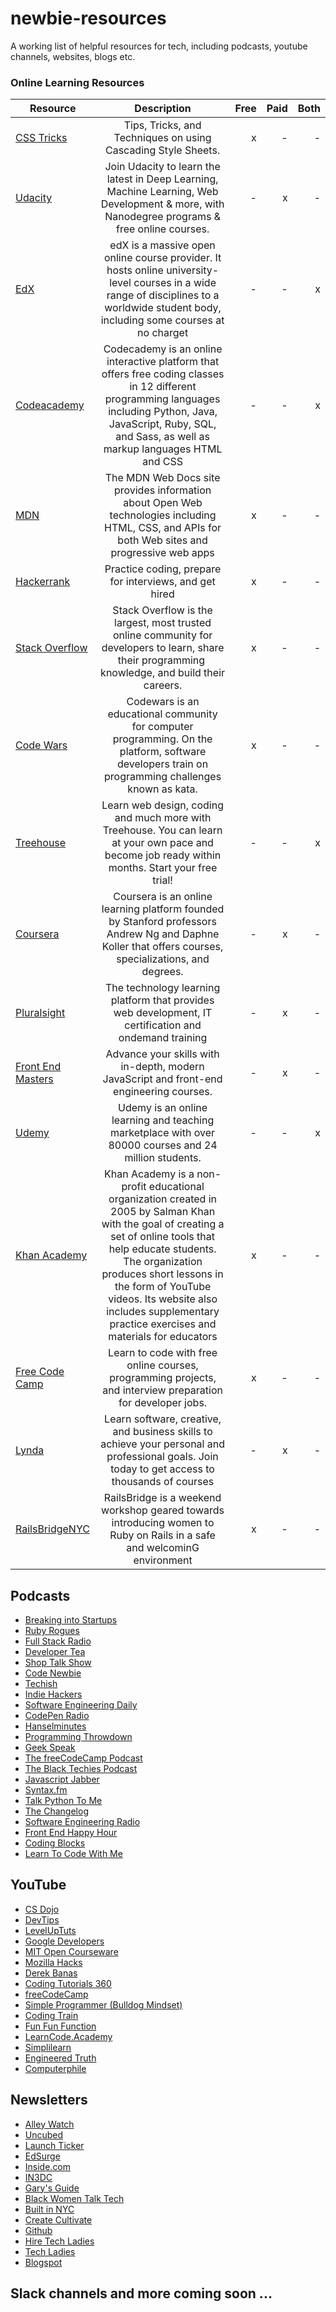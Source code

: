 # newbie-resources
A working list of helpful resources for tech, including podcasts, youtube channels, websites, blogs etc.


### Online Learning Resources
| Resource      | Description   | Free  | Paid      |Both       
| ------------- |:-------------:| -----:| -----:| -----:|
| [CSS Tricks](https://css-tricks.com/)   | Tips, Tricks, and Techniques on using Cascading Style Sheets. | x | - | - |
| [Udacity](https://www.udacity.com/)     | Join Udacity to learn the latest in Deep Learning, Machine Learning, Web Development & more, with Nanodegree programs & free online courses.      |   - |   x | - |
| [EdX](https://www.edx.org/) | edX is a massive open online course provider. It hosts online university-level courses in a wide range of disciplines to a worldwide student body, including some courses at no charget     |  -   |  -  | x |
| [Codeacademy](https://www.codecademy.com/) | Codecademy is an online interactive platform that offers free coding classes in 12 different programming languages including Python, Java, JavaScript, Ruby, SQL, and Sass, as well as markup languages HTML and CSS      |    - |   - | x |
| [MDN](https://developer.mozilla.org/) | The MDN Web Docs site provides information about Open Web technologies including HTML, CSS, and APIs for both Web sites and progressive web apps     |    x|   - | - |
| [Hackerrank](https://www.hackerrank.com/) | Practice coding, prepare for interviews, and get hired     |    x | -  | - |
| [Stack Overflow](https://stackoverflow.com/) | Stack Overflow is the largest, most trusted online community for developers to learn, share​ ​their programming ​knowledge, and build their careers.    |    x |   - | - |
| [Code Wars](https://www.codewars.com/) | Codewars is an educational community for computer programming. On the platform, software developers train on programming challenges known as kata.     |    x |   - | - |
| [Treehouse](https://teamtreehouse.com/) | Learn web design, coding and much more with Treehouse. You can learn at your own pace and become job ready within months. Start your free trial!     |    -|   - | x |
| [Coursera](www.coursera.org/) | Coursera is an online learning platform founded by Stanford professors Andrew Ng and Daphne Koller that offers courses, specializations, and degrees.      |    - |   x | - |
| [Pluralsight](https://www.pluralsight.com/) | The technology learning platform that provides web development, IT certification and ondemand training       |    - |   x | - |
|[Front End Masters](https://frontendmasters.com/) | Advance your skills with in-depth, modern JavaScript and front-end engineering courses.      |    - |   x | -|
| [Udemy](https://www.udemy.com/) | Udemy is an online learning and teaching marketplace with over 80000 courses and 24 million students.       |    - |   - | x |
| [Khan Academy](https://www.khanacademy.org/)| Khan Academy is a non-profit educational organization created in 2005 by Salman Khan with the goal of creating a set of online tools that help educate students. The organization produces short lessons in the form of YouTube videos. Its website also includes supplementary practice exercises and materials for educators      |    x |   -| -|
| [Free Code Camp](https://www.freecodecamp.org/) |Learn to code with free online courses, programming projects, and interview preparation for developer jobs.     |    x |  -| - |
| [Lynda](https://www.lynda.com/) | Learn software, creative, and business skills to achieve your personal and professional goals. Join today to get access to thousands of courses      |    -|   x|- |
| [RailsBridgeNYC](http://installfest.railsbridge.org/workshop/resources) | RailsBridge is a weekend workshop geared towards introducing women to Ruby on Rails in a safe and welcominG environment     |    x |  -| - |


## Podcasts
* [Breaking into Startups](https://itunes.apple.com/us/podcast/breaking-into-startups/id1180897172?mt=2)
* [Ruby Rogues](https://itunes.apple.com/us/podcast/ruby-rogues/id705335155?mt=2)
* [Full Stack Radio](https://itunes.apple.com/us/podcast/full-stack-radio/id931714873?mt=2)
* [Developer Tea](https://itunes.apple.com/us/podcast/developer-tea/id955596067?mt=2)
* [Shop Talk Show](https://itunes.apple.com/us/podcast/shoptalk/id493890455?mt=2)
* [Code Newbie](https://itunes.apple.com/us/podcast/codenewbie/id919219256?mt=2)
* [Techish](https://itunes.apple.com/us/podcast/techish/id1350479996?mt=2)
* [Indie Hackers](itms://itunes.apple.com/us/podcast/indie-hackers-podcast-how/id1206165808)
* [Software Engineering Daily](https://itunes.apple.com/us/podcast/software-engineering-daily/id1019576853?mt=2)
* [CodePen Radio](https://itunes.apple.com/us/podcast/codepen-radio/id824437159?mt=2)
* [Hanselminutes](https://itunes.apple.com/us/podcast/hanselminutes-fresh-talk-and-tech-for-developers/id117488860?mt=2)
* [Programming Throwdown](https://itunes.apple.com/us/podcast/programming-throwdown/id427166321?mt=2)
* [Geek Speak](https://itunes.apple.com/us/podcast/the-official-geek-speak-radio-podcast/id189733454?mt=2)
* [The freeCodeCamp Podcast](https://itunes.apple.com/us/podcast/the-freecodecamp-podcast/id1313660749?mt=2)
* [The Black Techies Podcast](https://itunes.apple.com/us/podcast/the-black-techies-podcast/id1207725519?mt=2)
* [Javascript Jabber](https://itunes.apple.com/us/podcast/javascript-jabber/id1237401284?mt=2)
* [Syntax.fm](https://itunes.apple.com/us/podcast/syntax-tasty-web-development-treats/id1253186678?mt=2)
* [Talk Python To Me](https://itunes.apple.com/us/podcast/talk-python-to-me-python-conversations-for-passionate/id979020229?mt=2)
* [The Changelog](https://itunes.apple.com/us/podcast/the-changelog/id341623264?mt=2)
* [Software Engineering Radio](https://itunes.apple.com/us/podcast/software-engineering-radio-podcast-for-professional/id120906714?mt=2)
* [Front End Happy Hour](https://itunes.apple.com/us/podcast/front-end-happy-hour/id1089047924?mt=2)
* [Coding Blocks](https://itunes.apple.com/us/podcast/coding-blocks/id769189585?mt=2)
* [Learn To Code With Me](https://itunes.apple.com/us/podcast/learn-to-code-with-me/id1106620664?mt=2)


## YouTube

* [CS Dojo](https://www.youtube.com/channel/UCxX9wt5FWQUAAz4UrysqK9A)
* [DevTips](https://www.youtube.com/user/DevTipsForDesigners)
* [LevelUpTuts](https://www.youtube.com/channel/UCyU5wkjgQYGRB0hIHMwm2Sg)
* [Google Developers](https://www.youtube.com/GoogleDevelopers)
* [MIT Open Courseware](https://www.youtube.com/user/MIT)
* [Mozilla Hacks](https://www.youtube.com/channel/UCijjo5gfAscWgNCKFHWm1EA)
* [Derek Banas](https://www.youtube.com/user/derekbanas)
* [Coding Tutorials 360](https://www.youtube.com/channel/UC5Wi_NYysX-LfcqT3Hq9Faw)
* [freeCodeCamp](https://www.youtube.com/channel/UC8butISFwT-Wl7EV0hUK0BQ)
* [Simple Programmer (Bulldog Mindset)](https://www.youtube.com/channel/UCFxdcuY-S6yjZGq_2cjilHg)
* [Coding Train](https://www.youtube.com/channel/UCvjgXvBlbQiydffZU7m1_aw)
* [Fun Fun Function](https://www.youtube.com/channel/UCO1cgjhGzsSYb1rsB4bFe4Q)
* [LearnCode.Academy](https://www.youtube.com/user/learncodeacademy/videos)
* [Simplilearn](https://www.youtube.com/user/Simplilearn)
* [Engineered Truth](https://www.youtube.com/user/EngineeredTruth)
* [Computerphile](https://www.youtube.com/channel/UC9-y-6csu5WGm29I7JiwpnA)

## Newsletters
* [Alley Watch](http://email.alleywatch.com/)
* [Uncubed](https://uncubed.com/learn)
* [Launch Ticker](https://www.launchticker.com/)
* [EdSurge](https://www.edsurge.com/)
* [Inside.com](https://inside.com/venture-capital)
* [IN3DC](https://www.in3dc.com/)
* [Gary's Guide](garysguide.com)
* [Black Women Talk Tech](https://www.blackwomentalktech.com/)
* [Built in NYC](builtinnyc.com)
* [Create Cultivate](createcultivate.com)
* [Github](https://blog.github.com/)
* [Hire Tech Ladies](hiretechladies.com)
* [Tech Ladies](tech2025.com)
* [Blogspot](https://blogspot.us1.list-manage.com/subscribe?u=2aa4d42d498f5b86e450f88c8&id=5dd2e495c1)






## Slack channels and more coming soon ...
